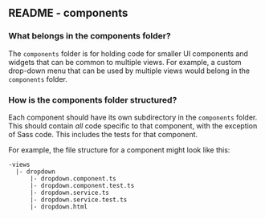 ## README - components

<!-- START doctoc -->
<!-- END doctoc -->

### What belongs in the components folder?

The `components` folder is for holding code for smaller 
UI components and widgets that can be common to multiple
views. For example, a custom drop-down menu that can be
used by multiple views would belong in the `components`
folder.

### How is the components folder structured?

Each component should have its own subdirectory in the 
`components` folder. This should contain _all_ code
specific to that component, with the exception of Sass
code. This includes the tests for that component.

For example, the file structure for a component might
look like this:

    -views  
      |- dropdown   
          |- dropdown.component.ts    
          |- dropdown.component.test.ts
          |- dropdown.service.ts    
          |- dropdown.service.test.ts
          |- dropdown.html
